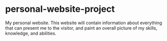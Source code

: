 # personal-website-project
My personal website. This website will contain information about everything that can present me to the visitor, and paint an overall picture of my skills, knowledge, and abilities. 
